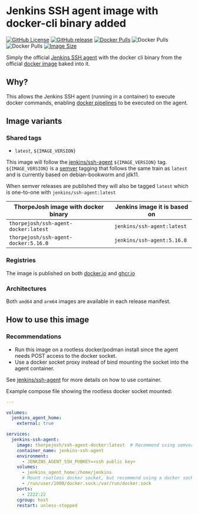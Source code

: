 # Jenkins SSH agent image with docker-cli binary added

[![GitHub License](https://img.shields.io/github/license/thorpejosh/ssh-agent-docker)](https://github.com/ThorpeJosh/ssh-agent-docker/blob/main/LICENSE)
[![GitHub release](https://img.shields.io/github/v/release/thorpejosh/ssh-agent-docker)](https://github.com/thorpejosh/ssh-agent-docker/releases)
[![Docker Pulls](https://img.shields.io/docker/pulls/thorpejosh/ssh-agent-docker)](https://hub.docker.com/r/thorpejosh/ssh-agent-docker)
![Docker Pulls](https://img.shields.io/badge/architecture-amd64-blue)
![Docker Pulls](https://img.shields.io/badge/architecture-arm64-blue)
[![Image Size](https://img.shields.io/docker/image-size/thorpejosh/ssh-agent-docker)](https://hub.docker.com/r/thorpejosh/ssh-agent-docker)

Simply the official [Jenkins SSH agent](https://hub.docker.com/r/jenkins/ssh-agent) with the docker cli binary from the official [docker image](https://hub.docker.com/_/docker) baked into it.

## Why?
This allows the Jenkins SSH agent (running in a container) to execute docker commands, enabling [docker pipelines](https://www.jenkins.io/doc/book/pipeline/docker/) to be executed on the agent.

## Image variants
### Shared tags
* `latest`, `${IMAGE_VERSION}`

This image will follow the [jenkins/ssh-agent](https://hub.docker.com/r/jenkins/ssh-agent)  `${IMAGE_VERSION}` tag. `${IMAGE_VERSION}` is a [semver](https://semver.org/) tagging that follows the same train as `latest` and is currently based on debian-bookworm and jdk11.

When semver releases are published they will also be tagged `latest` which is one-to-one with `jenkins/ssh-agent:latest`

| ThorpeJosh image with docker binary          | Jenkins image it is based on |
|----------------------------------------------|------------------------------|
| `thorpejosh/ssh-agent-docker:latest`         | `jenkins/ssh-agent:latest`   |
| `thorpejosh/ssh-agent-docker:5.16.0`         | `jenkins/ssh-agent:5.16.0`   |

### Registries
The image is published on both [docker.io](https://hub.docker.com/r/thorpejosh/ssh-agent-docker) and [ghcr.io](https://github.com/ThorpeJosh/ssh-agent-docker/pkgs/container/ssh-agent-docker)

### Architectures
Both `amd64` and `arm64` images are available in each release manifest.

## How to use this image
### Recommendations
* Run this image on a rootless docker/podman install since the agent needs POST access to the docker socket.
* Use a docker socket proxy instead of bind mounting the socket into the agent container.

See [jenkins/ssh-agent](https://hub.docker.com/r/jenkins/ssh-agent) for more details on how to use container.

Example compose file showing the rootless docker socket mounted:
```yaml
---

volumes:
  jenkins_agent_home:
    external: true

services:
  jenkins-ssh-agent:
    image: thorpejosh/ssh-agent-docker:latest  # Recommend using semver tag instead of `latest`
    container_name: jenkins-ssh-agent
    environment:
      - JENKINS_AGENT_SSH_PUBKEY=<ssh public key>
    volumes:
      - jenkins_agent_home:/home/jenkins
      # Mount rootless docker socket, but recommend using a docker socket proxy instead
      - /run/user/1000/docker.sock:/var/run/docker.sock
    ports:
      - 2222:22
    cgroup: host
    restart: unless-stopped
```
